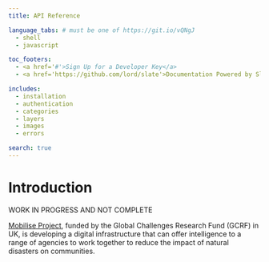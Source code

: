 ```yaml
---
title: API Reference

language_tabs: # must be one of https://git.io/vQNgJ
  - shell 
  - javascript

toc_footers:
  - <a href='#'>Sign Up for a Developer Key</a>
  - <a href='https://github.com/lord/slate'>Documentation Powered by Slate</a>

includes:
  - installation
  - authentication
  - categories
  - layers
  - images
  - errors

search: true
---
```





# Introduction

<aside class="warning">WORK IN PROGRESS AND NOT COMPLETE</aside>

[Mobilise Project](http://www.mobilise-project.org.uk/), funded by the Global Challenges Research Fund (GCRF) in UK, is developing a digital infrastructure that can offer intelligence to a range of agencies to work together to reduce the impact of natural disasters on communities.


